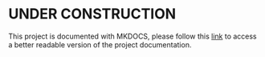 # UNDER CONSTRUCTION

This project is documented with MKDOCS, please follow this [link](https://thomassuedbroecker.github.io/ce-cns-multi-tenant.git) to access a better readable version of the project documentation.